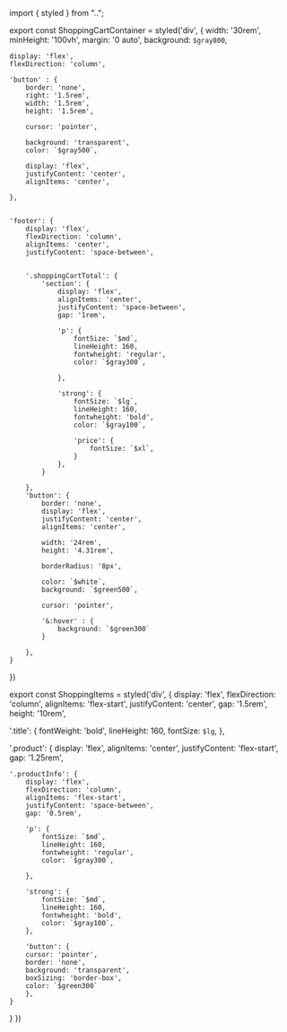 import { styled } from "..";

export const ShoppingCartContainer = styled('div', {
    width: '30rem',
    minHeight: '100vh',
    margin: '0 auto',
    background: `$gray800`,
    

    display: 'flex',
    flexDirection: 'column',

    'button' : {
        border: 'none',
        right: '1.5rem',
        width: '1.5rem',
        height: '1.5rem',

        cursor: 'pointer',

        background: 'transparent',
        color: `$gray500`,

        display: 'flex',
        justifyContent: 'center',
        alignItems: 'center',

    },
    

    'footer': {
        display: 'flex',
        flexDirection: 'column',
        alignItems: 'center',
        justifyContent: 'space-between',
        

        '.shoppingCartTotal': {
            'section': {
                display: 'flex',
                alignItems: 'center',
                justifyContent: 'space-between',
                gap: '1rem',

                'p': {
                    fontSize: `$md`,
                    lineHeight: 160,
                    fontwheight: 'regular',
                    color: `$gray300`,
        
                },
        
                'strong': {
                    fontSize: `$lg`,
                    lineHeight: 160,
                    fontwheight: 'bold',
                    color: `$gray100`,

                    'price': {
                        fontSize: `$xl`,
                    }
                },
            }

        },
        'button': {
            border: 'none',
            display: 'flex',
            justifyContent: 'center',
            alignItems: 'center',

            width: '24rem',
            height: '4.31rem',

            borderRadius: '8px',

            color: `$white`,
            background: `$green500`,

            cursor: 'pointer',

            '&:hover' : {
                background: `$green300`
            }

        },
    }
})

export const ShoppingItems = styled('div', {
display: 'flex',
flexDirection: 'column',
alignItems: 'flex-start',
justifyContent: 'center',
gap: '1.5rem',
height: '10rem',

'.title': {
    fontWeight: 'bold',
    lineHeight: 160,
    fontSize: `$lg`,
},

'.product': {
    display: 'flex',
    alignItems: 'center',
    justifyContent: 'flex-start',
    gap: '1.25rem',

    '.productInfo': {
        display: 'flex',
        flexDirection: 'column',
        alignItems: 'flex-start',
        justifyContent: 'space-between',
        gap: '0.5rem',

        'p': {
            fontSize: `$md`,
            lineHeight: 160,
            fontwheight: 'regular',
            color: `$gray300`,

        },

        'strong': {
            fontSize: `$md`,
            lineHeight: 160,
            fontwheight: 'bold',
            color: `$gray100`,
        },

        'button': {
        cursor: 'pointer',
        border: 'none',
        background: 'transparent',
        boxSizing: 'border-box',
        color: `$green300`
        },
    }
}
})

